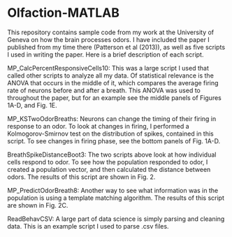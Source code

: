 # Olfaction-MATLAB
This repository contains sample code from my work at the University of Geneva on how the brain processes odors. I have included the paper I published from my time there (Patterson et al (2013)), as well as five scripts I used in writing the paper. Here is a brief description of each script.

MP_CalcPercentResponsiveCells10: This was a large script I used that called other scripts to analyze all my data. Of statistical relevance is the ANOVA that occurs in the middle of it, which compares the average firing rate of neurons before and after a breath. This ANOVA was used to throughout the paper, but for an example see the middle panels of Figures 1A-D, and Fig. 1E.

MP_KSTwoOdorBreaths: Neurons can change the timing of their firing in response to an odor. To look at changes in firing, I performed a Kolmogorov-Smirnov test on the distribution of spikes, contained in this script. To see changes in firing phase, see the bottom panels of Fig. 1A-D.

BreathSpikeDistanceBoot3: The two scripts above look at how individual cells respond to odor. To see how the population responded to odor, I created a population vector, and then calculated the distance between odors. The results of this script are shown in Fig. 2.

MP_PredictOdorBreath8: Another way to see what information was in the population is using a template matching algorithm. The results of this script are shown in Fig. 2C.

ReadBehavCSV: A large part of data science is simply parsing and cleaning data. This is an example script I used to parse .csv files.
